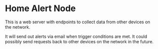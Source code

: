 # Home Alert Node

This is a web server with endpoints to collect data from other devices on the network.

It will send out alerts via email when trigger conditions are met.
It could possibly send requests back to other devices on the network in the future.

